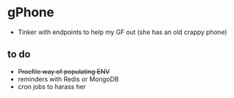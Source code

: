 gPhone
=======

- Tinker with endpoints to help my GF out (she has an old crappy phone)

to do
-----
- ~~Procfile way of populating ENV~~
- reminders with Redis or MongoDB
- cron jobs to harass her
